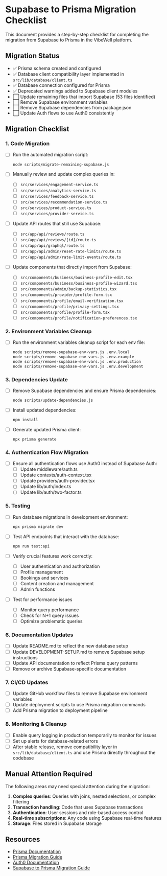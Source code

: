 # Supabase to Prisma Migration Checklist

This document provides a step-by-step checklist for completing the migration from Supabase to Prisma in the VibeWell platform.

## Migration Status

- ✅ Prisma schema created and configured
- ✅ Database client compatibility layer implemented in `src/lib/database/client.ts`
- ✅ Database connection configured for Prisma
- ✅ Deprecated warnings added to Supabase client modules
- ⬜ Update remaining files that import Supabase (53 files identified)
- ⬜ Remove Supabase environment variables 
- ⬜ Remove Supabase dependencies from package.json
- ⬜ Update Auth flows to use Auth0 consistently

## Migration Checklist

### 1. Code Migration

- [ ] Run the automated migration script:
  ```bash
  node scripts/migrate-remaining-supabase.js
  ```

- [ ] Manually review and update complex queries in:
  - [ ] `src/services/engagement-service.ts`
  - [ ] `src/services/analytics-service.ts`
  - [ ] `src/services/feedback-service.ts`
  - [ ] `src/services/recommendation-service.ts`
  - [ ] `src/services/product-service.ts`
  - [ ] `src/services/provider-service.ts`

- [ ] Update API routes that still use Supabase:
  - [ ] `src/app/api/reviews/route.ts`
  - [ ] `src/app/api/reviews/[id]/route.ts`
  - [ ] `src/app/api/graphql/route.ts`
  - [ ] `src/app/api/admin/reset-rate-limits/route.ts`
  - [ ] `src/app/api/admin/rate-limit-events/route.ts`

- [ ] Update components that directly import from Supabase:
  - [ ] `src/components/business/business-profile-edit.tsx`
  - [ ] `src/components/business/business-profile-wizard.tsx`
  - [ ] `src/components/admin/backup-statistics.tsx`
  - [ ] `src/components/provider/profile-form.tsx`
  - [ ] `src/components/profile/email-verification.tsx`
  - [ ] `src/components/profile/privacy-settings.tsx`
  - [ ] `src/components/profile/profile-form.tsx`
  - [ ] `src/components/profile/notification-preferences.tsx`

### 2. Environment Variables Cleanup

- [ ] Run the environment variables cleanup script for each env file:
  ```bash
  node scripts/remove-supabase-env-vars.js .env.local
  node scripts/remove-supabase-env-vars.js .env.example
  node scripts/remove-supabase-env-vars.js .env.production
  node scripts/remove-supabase-env-vars.js .env.development
  ```

### 3. Dependencies Update

- [ ] Remove Supabase dependencies and ensure Prisma dependencies:
  ```bash
  node scripts/update-dependencies.js
  ```

- [ ] Install updated dependencies:
  ```bash
  npm install
  ```

- [ ] Generate updated Prisma client:
  ```bash
  npx prisma generate
  ```

### 4. Authentication Flow Migration

- [ ] Ensure all authentication flows use Auth0 instead of Supabase Auth:
  - [ ] Update middleware/auth.ts
  - [ ] Update contexts/auth-context.tsx
  - [ ] Update providers/auth-provider.tsx
  - [ ] Update lib/auth/index.ts
  - [ ] Update lib/auth/two-factor.ts

### 5. Testing

- [ ] Run database migrations in development environment:
  ```bash
  npx prisma migrate dev
  ```

- [ ] Test API endpoints that interact with the database:
  ```bash
  npm run test:api
  ```

- [ ] Verify crucial features work correctly:
  - [ ] User authentication and authorization
  - [ ] Profile management
  - [ ] Bookings and services
  - [ ] Content creation and management
  - [ ] Admin functions

- [ ] Test for performance issues
  - [ ] Monitor query performance
  - [ ] Check for N+1 query issues
  - [ ] Optimize problematic queries

### 6. Documentation Updates

- [ ] Update README.md to reflect the new database setup
- [ ] Update DEVELOPMENT-SETUP.md to remove Supabase setup instructions
- [ ] Update API documentation to reflect Prisma query patterns
- [ ] Remove or archive Supabase-specific documentation

### 7. CI/CD Updates

- [ ] Update GitHub workflow files to remove Supabase environment variables
- [ ] Update deployment scripts to use Prisma migration commands
- [ ] Add Prisma migration to deployment pipeline

### 8. Monitoring & Cleanup

- [ ] Enable query logging in production temporarily to monitor for issues
- [ ] Set up alerts for database-related errors
- [ ] After stable release, remove compatibility layer in `src/lib/database/client.ts` 
  and use Prisma directly throughout the codebase

## Manual Attention Required

The following areas may need special attention during the migration:

1. **Complex queries**: Queries with joins, nested selections, or complex filtering
2. **Transaction handling**: Code that uses Supabase transactions
3. **Authentication**: User sessions and role-based access control
4. **Real-time subscriptions**: Any code using Supabase real-time features
5. **Storage**: Files stored in Supabase storage

## Resources

- [Prisma Documentation](https://www.prisma.io/docs/)
- [Prisma Migration Guide](https://www.prisma.io/docs/guides/migrate-to-prisma)
- [Auth0 Documentation](https://auth0.com/docs/)
- [Supabase to Prisma Migration Guide](docs/supabase-to-prisma-migration.md) 